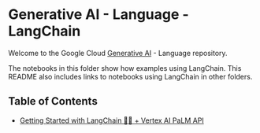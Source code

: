 # Generative AI - Language - LangChain

Welcome to the Google Cloud [Generative AI](https://cloud.google.com/ai/generative-ai/)  - Language repository.

The notebooks in this folder show how examples using LangChain. This README also includes links to notebooks using LangChain in other folders.

## Table of Contents

- [Getting Started with LangChain 🦜️🔗 + Vertex AI PaLM API](intro_langchain_palm_api.ipynb)

